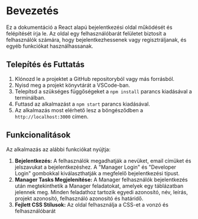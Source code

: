<!DOCTYPE html>
<html lang="en">
<head>
<meta charset="UTF-8">
<meta name="viewport" content="width=device-width, initial-scale=1.0">
</head>
<body>

<h1>Bevezetés</h1>
<p>Ez a dokumentáció a React alapú bejelentkezési oldal működését és felépítését írja le. Az oldal egy felhasználóbarát felületet biztosít a felhasználók számára, hogy bejelentkezhessenek vagy regisztráljanak, és egyéb funkciókat használhassanak.</p>

<h2>Telepítés és Futtatás</h2>
<ol>
  <li>Klónozd le a projektet a GitHub repositoryból vagy más forrásból.</li>
  <li>Nyisd meg a projekt könyvtárát a VSCode-ban.</li>
  <li>Telepítsd a szükséges függőségeket a <code>npm install</code> parancs kiadásával a terminálban.</li>
  <li>Futtasd az alkalmazást a <code>npm start</code> parancs kiadásával.</li>
  <li>Az alkalmazás most elérhető lesz a böngésződben a <code>http://localhost:3000</code> címen.</li>
</ol>

<h2>Funkcionalitások</h2>
<p>Az alkalmazás az alábbi funkciókat nyújtja:</p>
<ol>
  <li><strong>Bejelentkezés:</strong> A felhasználók megadhatják a nevüket, email címüket és jelszavukat a bejelentkezéshez. A "Manager Login" és "Developer Login" gombokkal kiválaszthatják a megfelelő bejelentkezési típust.</li>
  <li><strong>Manager Tasks Megjelenítése:</strong> A Manager felhasználók bejelentkezés után megtekinthetik a Manager feladatokat, amelyek egy táblázatban jelennek meg. Minden feladathoz tartozik egyedi azonosító, név, leírás, projekt azonosító, felhasználó azonosító és határidő.</li>
  <li><strong>Fejlett CSS Stílusok:</strong> Az oldal felhasználja a CSS-et a vonzó és felhasználóbarát
